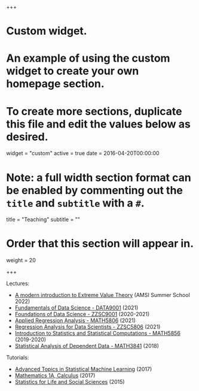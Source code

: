 +++
# Custom widget.
# An example of using the custom widget to create your own homepage section.
# To create more sections, duplicate this file and edit the values below as desired.
widget = "custom"
active = true
date = 2016-04-20T00:00:00

# Note: a full width section format can be enabled by commenting out the `title` and `subtitle` with a `#`.
title = "Teaching"
subtitle = ""

# Order that this section will appear in.
weight = 20

+++

Lectures:

- [A modern introduction to Extreme Value Theory](https://ss.amsi.org.au/courses-and-lecturers/modern-intro-extreme-value-theory/) (AMSI Summer School 2022)
- [Fundamentals of Data Science - DATA9001](https://www.maths.unsw.edu.au/courses/data9001) (2021)
- [Foundations of Data Science - ZZSC9001](https://www.handbook.unsw.edu.au/postgraduate/courses/2021/ZZSC9001) (2020-2021)
- [Applied Regression Analysis - MATH5806](https://www.maths.unsw.edu.au/courses/math5806-applied-regression-analysis) (2021)
- [Regression Analysis for Data Scientists - ZZSC5806](https://www.handbook.unsw.edu.au/postgraduate/courses/2021/ZZSC5806) (2021)
- [Introduction to Statistics and Statistical Computations - MATH5856](https://www.maths.unsw.edu.au/courses/math5856-introduction-statistics-and-statistical-computations) (2019-2020) 
- [Statistical Analysis of Dependent Data - MATH3841](http://legacy.handbook.unsw.edu.au/undergraduate/courses/2018/MATH3841.html) (2018)

Tutorials:

- [Advanced Topics in Statistical Machine Learning](http://legacy.handbook.unsw.edu.au/postgraduate/courses/2017/COMP9418.html) (2017)
- [Mathematics 1A, Calculus](https://www.handbook.unsw.edu.au/undergraduate/courses/2019/MATH1131/?q=MATH1131&ct=all) (2017)
- [Statistics for Life and Social Sciences](https://www.handbook.unsw.edu.au/undergraduate/courses/2019/MATH1041/) (2015)

